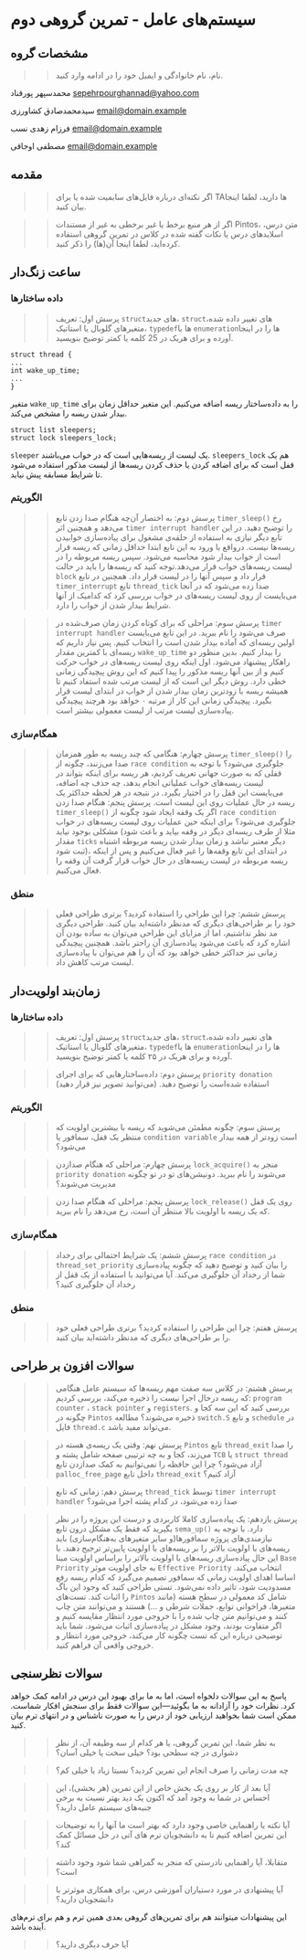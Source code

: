 # سیستم‌های عامل - تمرین گروهی دوم

## مشخصات گروه

>> نام، نام خانوادگی و ایمیل خود را در ادامه وارد کنید.

محمدسپهر پورقناد sepehrpourghannad@yahoo.com

سیدمحمدصادق کشاورزی <email@domain.example>

فرزام زهدی نسب <email@domain.example>

مصطفی اوجاقی <email@domain.example>

## مقدمه

>> اگر نکته‌ای درباره فایل‌های سابمیت شده یا برای TAها دارید، لطفا اینجا بیان کنید.

>> اگر از هر منبع برخط یا غیر برخطی به غیر از مستندات Pintos، متن درس، اسلایدهای درس یا نکات گفته شده در کلاس در تمرین گروهی استفاده کرده‌اید، لطفا اینجا آن(ها) را ذکر کنید.

## ساعت زنگ‌دار

### داده ساختارها

>> پرسش اول: تعریف `struct`های جدید، `struct`های تغییر داده شده، متغیرهای گلوبال یا استاتیک، `typedef`ها یا `enumeration`ها را در اینجا آورده و برای هریک در 25 کلمه یا کمتر توضیح بنویسید.
```
struct thread { 
...
int wake_up_time;
...
}
```

متغیر `wake_up_time` را به داده‌ساختار ریسه اضافه می‌کنیم. این متغیر حداقل زمان برای بیدار شدن ریسه را مشخص می‌کند.

```
struct list sleepers;
struct lock sleepers_lock;
```

`sleeper` یک لیست از ریسه‌هایی است که در خواب می‌باشند. `sleepers_lock` هم یک قفل است که برای اضافه کردن یا حذف کردن ریسه‌ها از لیست مذکور استفاده می‌شود تا شرایط مسابقه پیش نیاید.

### الگوریتم

>> پرسش دوم: به اختصار آن‌چه هنگام صدا زدن تابع `timer_sleep()` رخ می‌دهد و همچنین اثر `timer interrupt handler` را توضیح دهید.
در این تابع دیگر نیازی به استفاده از حلقه‌ی مشغول برای پیاده‌سازی خوابیدن ریسه‌ها نیست. درواقع با ورود به این تابع ابتدا حداقل زمانی که ریسه قرار است از خواب بیدار شود محاسبه می‌شود. سپس ریسه مربوطه را در لیست ریسه‌های خواب قرار می‌دهد.توجه کنید که ریسه‌ها را باید در حالت `block` قرار داد و سپس آنها را در لیست قرار داد.
همچنین در تابع `timer_interrupt` تابع `thread_tick` صدا زده می‌شود که در آنجا می‌بایست از روی لیست ریسه‌های در خواب بررسی کرد که کدامیک از آنها شرایط بیدار شدن از خواب را دارد.

>> پرسش سوم: مراحلی که برای کوتاه کردن زمان صرف‌شده در `timer interrupt handler` صرف می‌شود را نام ببرید.
در این تابع می‌بایست اولین ریسه‌ای که آماده بیدار شدن است را انتخاب کنیم. پس نیاز داریم که ریسه‌ای با کمترین مقدار `wake_up_time` را بیدار کنیم. بدین منظور دو راهکار پیشنهاد می‌شود. اول اینکه روی لیست ریسه‌های در خواب حرکت کنیم و از بین آنها ریسه‌ مذکور را پیدا کنیم که این روش پیچیدگی زمانی خطی دارد. روش دیگر این است که از لیست مرتب شده استفاد کنیم تا همیشه ریسه با زودترین زمان بیدار شدن از خواب در ابتدای لیست قرار بگیرد. پیچیدگی زمانی این کار از مرتبه ۰ خواهد بود هرچند پیچیدگی پیاده‌سازی لیست مرتب از لیست معمولی بیشتر است.
### همگام‌سازی

>> پرسش چهارم: هنگامی که چند ریسه به طور همزمان `timer_sleep()` را صدا می‌زنند، چگونه از `race condition` جلوگیری می‌شود؟
با توجه به قفلی که به صورت جهانی تعریف کردیم، هر ریسه برای اینکه بتواند در لیست ریسه‌های خواب عملیاتی انجام بدهد، چه حذف چه اضافه، می‌بایست این قفل را در اختیار بگیرد. در نتیجه در هر لحظه حداکثر یک ریسه در حال عملیات روی‌ این لیست است.
>> پرسش پنجم: هنگام صدا زدن `timer_sleep()` اگر یک وقفه ایجاد شود چگونه از `race condition` جلوگیری می‌شود؟
برای اینکه حین عملیات روی لیست ریسه‌های در خواب مشکلی بوجود نیاید (مثلا از طرف ریسه‌ای دیگر در وقفه بیاید و باعث شود مقدار `ticks` دیگر معتبر نباشد و زمان بیدار شدن ریسه مربوطه اشتباه ثبت شود)، در ابتدای این تابع وقفه‌ها را غیر فعال می‌کنیم و پس از اینکه‌ ریسه مربوطه در لیست ریسه‌های در حال خواب قرار گرفت آن وقفه را فعال می‌کنیم.

### منطق

>> پرسش ششم: چرا این طراحی را استفاده کردید؟ برتری طراحی فعلی خود را بر طراحی‌های دیگری که مدنظر داشته‌اید بیان کنید.
طراحی دیگری مد نظر نداشتیم، اما از مزایای این طراحی می‌توان به ساده بودن آن اشاره کرد که باعث می‌شود پیاده‌سازی آن راحتر باشد. همچنین  پیچیدگی زمانی نیز حداکثر خطی خواهد بود که آن را هم می‌توان با پیاده‌سازی لیست مرتب کاهش داد.  

## زمان‌بند اولویت‌دار

### داده ساختارها

>> پرسش اول: تعریف `struct`های جدید، `struct`های تغییر داده شده، متغیرهای گلوبال یا استاتیک، `typedef`ها یا `enumeration`ها را در اینجا آورده و برای هریک در ۲۵ کلمه یا کمتر توضیح بنویسید.

>> پرسش دوم: داده‌ساختارهایی که برای اجرای `priority donation` استفاده شده‌است را توضیح دهید. (می‌توانید تصویر نیز قرار دهید)

### الگوریتم

>> پرسش سوم: چگونه مطمئن می‌شوید که ریسه با بیشترین اولویت که منتظر یک قفل، سمافور یا `condition variable` است زودتر از همه بیدار می‌شود؟

>> پرسش چهارم: مراحلی که هنگام صدازدن `lock_acquire()` منجر به `priority donation` می‌شوند را نام ببرید. دونیشن‌های تو در تو چگونه مدیریت می‌شوند؟

>> پرسش پنجم: مراحلی که هنگام صدا زدن `lock_release()` روی یک قفل که یک ریسه با اولویت بالا منتظر آن است، رخ می‌دهد را نام ببرید.

### همگام‌سازی

>> پرسش ششم: یک شرایط احتمالی برای رخداد `race condition` در `thread_set_priority` را بیان کنید و توضیح دهید که چگونه پیاده‌سازی شما از رخداد آن جلوگیری می‌کند. آیا می‌توانید با استفاده از یک قفل از رخداد آن جلوگیری کنید؟

### منطق

>> پرسش هفتم: چرا این طراحی را استفاده کردید؟ برتری طراحی فعلی خود را بر طراحی‌های دیگری که مدنظر داشته‌اید بیان کنید.

## سوالات افزون بر طراحی

>> پرسش هشتم: در کلاس سه صفت مهم ریسه‌ها که سیستم عامل هنگامی که ریسه درحال اجرا نیست را ذخیره می‌کند، بررسی کردیم:‍‍ `program counter` ، ‍‍‍`stack pointer` و `registers`. بررسی کنید که این سه کجا و چگونه در `Pintos` ذخیره می‌شوند؟ مطالعه ‍`switch.S` و تابع ‍`schedule` در فایل `thread.c` می‌تواند مفید باشد.

>> پرسش نهم: وقتی یک ریسه‌ی هسته در ‍`Pintos` تابع `thread_exit` را صدا می‌زند، کجا و به چه ترتیبی صفحه شامل پشته و `TCB` یا `struct thread` آزاد می‌شود؟ چرا این حافظه را نمی‌توانیم به کمک صدازدن تابع ‍`palloc_free_page` داخل تابع ‍`thread_exit` آزاد کنیم؟

>> پرسش دهم: زمانی که تابع ‍`thread_tick` توسط `timer interrupt handler` صدا زده می‌شود، در کدام پشته اجرا می‌شود؟

>> پرسش یازدهم: یک پیاده‌سازی کاملا کاربردی و درست این پروژه را در نظر بگیرید که فقط یک مشکل درون تابع ‍`sema_up()` دارد. با توجه به نیازمندی‌های پروژه سمافورها(و سایر متغیرهای به‌هنگام‌سازی) باید ریسه‌های با اولویت بالاتر را بر ریسه‌های با اولویت پایین‌تر ترجیح دهند. با این حال پیاده‌سازی ریسه‌های با اولویت بالاتر را براساس اولویت مبنا `Base Priority` به جای اولویت موثر ‍`Effective Priority` انتخاب می‌کند. اساسا اهدای اولویت زمانی که سمافور تصمیم می‌گیرد که کدام ریسه رفع مسدودیت شود، تاثیر داده نمی‌شود. تستی طراحی کنید که وجود این باگ را اثبات کند. تست‌های `Pintos` شامل کد معمولی در سطح هسته (مانند متغیرها، فراخوانی توابع، جملات شرطی و ...) هستند و می‌توانند متن چاپ کنند و می‌توانیم متن چاپ شده را با خروجی مورد انتظار مقایسه کنیم و اگر متفاوت بودند، وجود مشکل در پیاده‌سازی اثبات می‌شود. شما باید توضیحی درباره این که تست چگونه کار می‌کند، خروجی مورد انتظار و خروجی واقعی آن فراهم کنید.

## سوالات نظرسنجی

پاسخ به این سوالات دلخواه است، اما به ما برای بهبود این درس در ادامه کمک خواهد کرد. نظرات خود را آزادانه به ما بگوئید—این سوالات فقط برای سنجش افکار شماست. ممکن است شما بخواهید ارزیابی خود از درس را به صورت ناشناس و در انتهای ترم بیان کنید.

>> به نظر شما، این تمرین گروهی، یا هر کدام از سه وظیفه آن، از نظر دشواری در چه سطحی بود؟ خیلی سخت یا خیلی آسان؟

>> چه مدت زمانی را صرف انجام این تمرین کردید؟ نسبتا زیاد یا خیلی کم؟

>> آیا بعد از کار بر روی یک بخش خاص از این تمرین (هر بخشی)، این احساس در شما به وجود آمد که اکنون یک دید بهتر نسبت به برخی جنبه‌های سیستم عامل دارید؟

>> آیا نکته یا راهنمایی خاصی وجود دارد که بهتر است ما آنها را به توضیحات این تمرین اضافه کنیم تا به دانشجویان ترم های آتی در حل مسائل کمک کند؟

>> متقابلا، آیا راهنمایی نادرستی که منجر به گمراهی شما شود وجود داشته است؟

>> آیا پیشنهادی در مورد دستیاران آموزشی درس، برای همکاری موثرتر با دانشجویان دارید؟

این پیشنهادات میتوانند هم برای تمرین‌های گروهی بعدی همین ترم و هم برای ترم‌های آینده باشد.

>> آیا حرف دیگری دارید؟